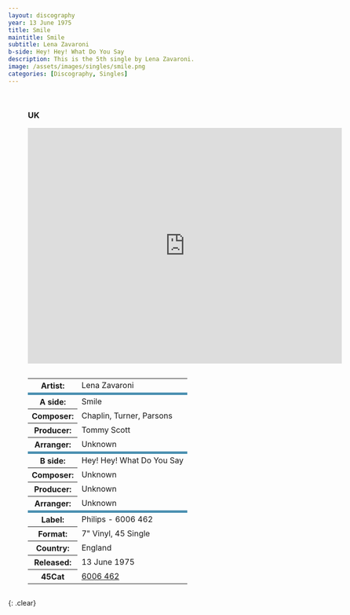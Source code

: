 ```yaml
---
layout: discography
year: 13 June 1975
title: Smile
maintitle: Smile
subtitle: Lena Zavaroni
b-side: Hey! Hey! What Do You Say
description: This is the 5th single by Lena Zavaroni.
image: /assets/images/singles/smile.png
categories: [Discography, Singles]
---
```


<figure class="fig3">
<h3>UK</h3>
<p><div class="responsive-video"><iframe width="640px" height="480px" src="https://www.youtube.com/embed/?playlist=SnoVhd725zY,6KbkUiGtWBM" frameborder="0" allow="accelerometer; autoplay; clipboard-write; encrypted-media; gyroscope; picture-in-picture" allowfullscreen></iframe></div></p>
<figcaption>
<table>
<tr><th>Artist:</th><td>Lena Zavaroni</td></tr>
<tr class="split"><th>A side:</th><td>Smile</td></tr>
<tr><th>Composer:</th><td>Chaplin, Turner, Parsons</td></tr>
<tr><th>Producer:</th><td>Tommy Scott</td></tr>
<tr><th>Arranger:</th><td>Unknown</td></tr>
<tr class="split"><th>B side:</th><td>Hey! Hey! What Do You Say</td></tr>
<tr><th>Composer:</th><td>Unknown</td></tr>
<tr><th>Producer:</th><td>Unknown</td></tr>
<tr><th>Arranger:</th><td>Unknown</td></tr>
<tr class="split"><th>Label:</th><td>Philips - 6006 462</td></tr>
<tr><th>Format:</th><td>7" Vinyl, 45 Single</td></tr>
<tr><th>Country:</th><td>England</td></tr>
<tr><th>Released:</th><td>13 June 1975</td></tr>
<tr><th>45Cat</th><td><a href="http://www.45cat.com/record/6006462">6006 462</a></td></tr>
</table>
</figcaption>
</figure>

<br />{: .clear}

<style>
.split {border-top: solid 5px #4B90B1;}

.fig1 {float:left; width:49%;}

.fig2 {float:right; width:49%;}

.fig3 {float:left; width:100%;}

figcaption {float:left; width:100%;}

@media only screen and (max-width: 700px) {
.fig1, .fig2 {float:left; width:100%;}
figcaption {float:left; width:100%; margin-bottom: 10px;}
}
</style>

